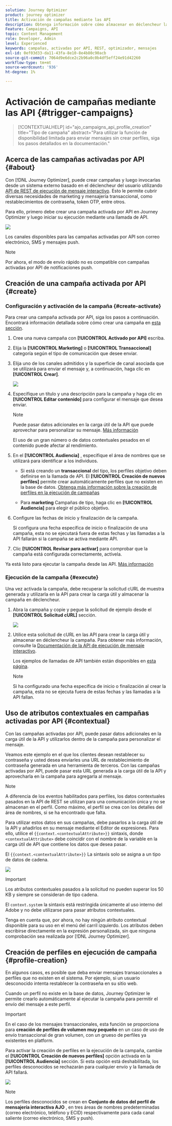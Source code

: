 ```yaml
---
solution: Journey Optimizer
product: journey optimizer
title: Activación de campañas mediante las API
description: Obtenga información sobre cómo almacenar en déclencheur las campañas mediante las API de Journey Optimizer
Feature: Campaigns, API
topic: Content Management
role: Developer, Admin
level: Experienced
keywords: campañas, activadas por API, REST, optimizador, mensajes
exl-id: 0ef03d33-da11-43fa-8e10-8e4b80c90acb
source-git-commit: 7064d9e6dce2c2b96a0c0b4df5eff24e91d42260
workflow-type: tm+mt
source-wordcount: '936'
ht-degree: 1%

---
```


# Activación de campañas mediante las API {#trigger-campaigns}

>[!CONTEXTUALHELP]
>id="ajo_campaigns_api_profile_creation"
>title="Tipo de campaña"
>abstract="Para utilizar la función de disponibilidad limitada para enviar mensajes sin crear perfiles, siga los pasos detallados en la documentación."

## Acerca de las campañas activadas por API {#about}

Con [!DNL Journey Optimizer], puede crear campañas y luego invocarlas desde un sistema externo basado en el déclencheur del usuario utilizando [API de REST de ejecución de mensaje interactivo](https://developer.adobe.com/journey-optimizer-apis/references/messaging/#tag/execution). Esto le permite cubrir diversas necesidades de marketing y mensajería transaccional, como restablecimientos de contraseña, token OTP, entre otros.

Para ello, primero debe crear una campaña activada por API en Journey Optimizer y luego iniciar su ejecución mediante una llamada de API.

![](../rn/assets/do-not-localize/api-triggered.gif)

Los canales disponibles para las campañas activadas por API son correo electrónico, SMS y mensajes push.

>[!NOTE]
>
>Por ahora, el modo de envío rápido no es compatible con campañas activadas por API de notificaciones push.

## Creación de una campaña activada por API {#create}

### Configuración y activación de la campaña {#create-activate}

Para crear una campaña activada por API, siga los pasos a continuación. Encontrará información detallada sobre cómo crear una campaña en [esta sección](create-campaign.md).

1. Cree una nueva campaña con **[!UICONTROL Activado por API]** escriba.

1. Elija la **[!UICONTROL Marketing]** o **[!UICONTROL Transaccional]** categoría según el tipo de comunicación que desee enviar.

1. Elija uno de los canales admitidos y la superficie de canal asociada que se utilizará para enviar el mensaje y, a continuación, haga clic en **[!UICONTROL Crear]**.

   ![](assets/api-triggered-type.png)

1. Especifique un título y una descripción para la campaña y haga clic en **[!UICONTROL Editar contenido]** para configurar el mensaje que desea enviar.

   >[!NOTE]
   >
   >Puede pasar datos adicionales en la carga útil de la API que puede aprovechar para personalizar su mensaje. [Más información](#contextual)
   >
   >El uso de un gran número o de datos contextuales pesados en el contenido puede afectar al rendimiento.

1. En el **[!UICONTROL Audiencia]** , especifique el área de nombres que se utilizará para identificar a los individuos.

   * Si está creando un **transaccional** del tipo, los perfiles objetivo deben definirse en la llamada de API. El **[!UICONTROL Creación de nuevos perfiles]** permite crear automáticamente perfiles que no existen en la base de datos. [Obtenga más información sobre la creación de perfiles en la ejecución de campañas](#profile-creation)

   * Para **marketing** Campañas de tipo, haga clic en **[!UICONTROL Audiencia]** para elegir el público objetivo.

1. Configure las fechas de inicio y finalización de la campaña.

   Si configura una fecha específica de inicio o finalización de una campaña, esta no se ejecutará fuera de estas fechas y las llamadas a la API fallarán si la campaña se activa mediante API.

1. Clic **[!UICONTROL Revisar para activar]** para comprobar que la campaña está configurada correctamente, actívela.

Ya está listo para ejecutar la campaña desde las API. [Más información](#execute)

### Ejecución de la campaña {#execute}

Una vez activada la campaña, debe recuperar la solicitud cURL de muestra generada y utilizarla en la API para crear la carga útil y almacenar la campaña en déclencheur.

1. Abra la campaña y copie y pegue la solicitud de ejemplo desde el **[!UICONTROL Solicitud cURL]** sección.

   ![](assets/api-triggered-curl.png)

1. Utilice esta solicitud de cURL en las API para crear la carga útil y almacenar en déclencheur la campaña. Para obtener más información, consulte la [Documentación de la API de ejecución de mensaje interactivo](https://developer.adobe.com/journey-optimizer-apis/references/messaging/#tag/execution).


   Los ejemplos de llamadas de API también están disponibles en [esta página](https://developer.adobe.com/journey-optimizer-apis/references/messaging-samples/).

   >[!NOTE]
   >
   >Si ha configurado una fecha específica de inicio o finalización al crear la campaña, esta no se ejecuta fuera de estas fechas y las llamadas a la API fallan.

## Uso de atributos contextuales en campañas activadas por API {#contextual}

Con las campañas activadas por API, puede pasar datos adicionales en la carga útil de la API y utilizarlos dentro de la campaña para personalizar el mensaje.

Veamos este ejemplo en el que los clientes desean restablecer su contraseña y usted desea enviarles una URL de restablecimiento de contraseña generada en una herramienta de terceros. Con las campañas activadas por API, puede pasar esta URL generada a la carga útil de la API y aprovecharla en la campaña para agregarla al mensaje.

>[!NOTE]
>
>A diferencia de los eventos habilitados para perfiles, los datos contextuales pasados en la API de REST se utilizan para una comunicación única y no se almacenan en el perfil. Como máximo, el perfil se crea con los detalles del área de nombres, si se ha encontrado que falta.

Para utilizar estos datos en sus campañas, debe pasarlos a la carga útil de la API y añadirlos en su mensaje mediante el Editor de expresiones. Para ello, utilice el `{{context.<contextualAttribute>}}` sintaxis, donde `<contextualAttribute>` debe coincidir con el nombre de la variable en la carga útil de API que contiene los datos que desea pasar.

El `{{context.<contextualAttribute>}}` La sintaxis solo se asigna a un tipo de datos de cadena.

![](assets/api-triggered-context.png)


>[!IMPORTANT]
>
>Los atributos contextuales pasados a la solicitud no pueden superar los 50 KB y siempre se consideran de tipo cadena.
>
>El `context.system` la sintaxis está restringida únicamente al uso interno del Adobe y no debe utilizarse para pasar atributos contextuales.

Tenga en cuenta que, por ahora, no hay ningún atributo contextual disponible para su uso en el menú del carril izquierdo. Los atributos deben escribirse directamente en la expresión personalizada, sin que ninguna comprobación sea realizada por [!DNL Journey Optimizer].

## Creación de perfiles en ejecución de campaña {#profile-creation}

En algunos casos, es posible que deba enviar mensajes transaccionales a perfiles que no existen en el sistema. Por ejemplo, si un usuario desconocido intenta restablecer la contraseña en su sitio web.

Cuando un perfil no existe en la base de datos, Journey Optimizer le permite crearlo automáticamente al ejecutar la campaña para permitir el envío del mensaje a este perfil.

>[!IMPORTANT]
>
>En el caso de los mensajes transaccionales, esta función se proporciona para **creación de perfiles de volumen muy pequeño** en un caso de uso de envío transaccional de gran volumen, con un grueso de perfiles ya existentes en platform.

Para activar la creación de perfiles en la ejecución de la campaña, cambie el **[!UICONTROL Creación de nuevos perfiles]** opción activada en la **[!UICONTROL Audiencia]** sección. Si esta opción está deshabilitada, los perfiles desconocidos se rechazarán para cualquier envío y la llamada de API fallará.

![](assets/api-triggered-create-profile.png)

>[!NOTE]
>
>Los perfiles desconocidos se crean en **Conjunto de datos del perfil de mensajería interactiva AJO** , en tres áreas de nombres predeterminadas (correo electrónico, teléfono y ECID) respectivamente para cada canal saliente (correo electrónico, SMS y push).
